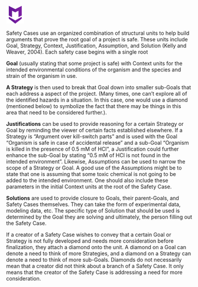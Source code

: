![alt text](https://github.com/adam-p/markdown-here/raw/master/src/common/images/icon48.png "Logo Title Text 1")

Safety Cases use an organized combination of structural units to help build arguments that prove the root goal of a project is safe. These units include Goal, Strategy, Context, Justification, Assumption, and Solution (Kelly and Weaver, 2004). Each safety case begins with a single root 

**Goal** (usually stating that some project is safe) with Context units for the intended environmental conditions of the organism and the species and strain of the organism in use.

**A Strategy** is then used to break that Goal down into smaller sub-Goals that each address a aspect of the project. (Many times, one can’t explore all of the identified hazards in a situation. In this case, one would use a diamond (mentioned below) to symbolize the fact that there may be things in this area that need to be considered further.).

**Justifications** can be used to provide reasoning for a certain Strategy or Goal by reminding the viewer of certain facts established elsewhere. If a Strategy is “Argument over kill-switch parts” and is used with the Goal “Organism is safe in case of accidental release” and a sub-Goal “Organism is killed in the presence of 0.5 mM of HCl”, a Justification could further enhance the sub-Goal by stating “0.5 mM of HCl is not found in the intended environment”. Likewise, Assumptions can be used to narrow the scope of a Strategy or Goal. A good use of the Assumptions might be to state that one is assuming that some toxic chemical is not going to be added to the intended environment. One should also include these parameters in the initial Context units at the root of the Safety Case.

**Solutions** are used to provide closure to Goals, their parent-Goals, and Safety Cases themselves. They can take the form of experimental data, modeling data, etc. The specific type of Solution that should be used is determined by the Goal they are solving and ultimately, the person filling out the Safety Case.

If a creator of a Safety Case wishes to convey that a certain Goal or Strategy is not fully developed and needs more consideration before finalization, they attach a diamond onto the unit. A diamond on a Goal can denote a need to think of more Strategies, and a diamond on a Strategy can denote a need to think of more sub-Goals. Diamonds do not necessarily mean that a creator did not think about a branch of a Safety Case. It only means that the creator of the Safety Case is addressing a need for more consideration.